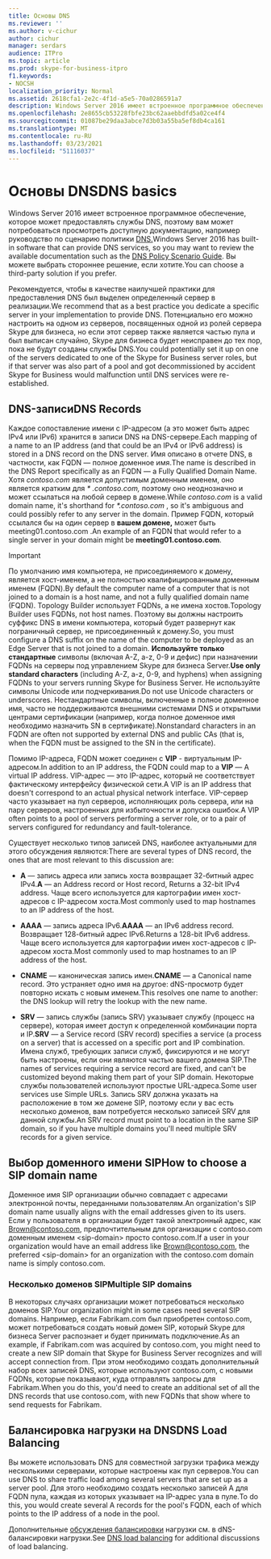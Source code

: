 ```yaml
---
title: Основы DNS
ms.reviewer: ''
ms.author: v-cichur
author: cichur
manager: serdars
audience: ITPro
ms.topic: article
ms.prod: skype-for-business-itpro
f1.keywords:
- NOCSH
localization_priority: Normal
ms.assetid: 2618cfa1-2e2c-4f1d-a5e5-70a0286591a7
description: Windows Server 2016 имеет встроенное программное обеспечение, которое может предоставлять DNS-службы, поэтому вам может потребоваться просмотреть доступную документацию, например руководство по сценарию политики DNS. Вы можете выбрать стороннее решение, если хотите.
ms.openlocfilehash: 2e8655cb53228fbfe23bc62aaebbdfd5a02ce4f4
ms.sourcegitcommit: 01087be29daa3abce7d3b03a55ba5ef8db4ca161
ms.translationtype: MT
ms.contentlocale: ru-RU
ms.lasthandoff: 03/23/2021
ms.locfileid: "51116037"
---
```

# <a name="dns-basics"></a><span data-ttu-id="fb8f5-104">Основы DNS</span><span class="sxs-lookup"><span data-stu-id="fb8f5-104">DNS basics</span></span>
 
<span data-ttu-id="fb8f5-105">Windows Server 2016 имеет встроенное программное обеспечение, которое может предоставлять службы DNS, поэтому вам может потребоваться просмотреть доступную документацию, например руководство по сценарию политики [DNS.](/windows-server/networking/dns/deploy/dns-policy-scenario-guide)</span><span class="sxs-lookup"><span data-stu-id="fb8f5-105">Windows Server 2016 has built-in software that can provide DNS services, so you may want to review the available documentation such as the [DNS Policy Scenario Guide](/windows-server/networking/dns/deploy/dns-policy-scenario-guide).</span></span> <span data-ttu-id="fb8f5-106">Вы можете выбрать стороннее решение, если хотите.</span><span class="sxs-lookup"><span data-stu-id="fb8f5-106">You can choose a third-party solution if you prefer.</span></span>
  
<span data-ttu-id="fb8f5-107">Рекомендуется, чтобы в качестве наилучшей практики для предоставления DNS был выделен определенный сервер в реализации.</span><span class="sxs-lookup"><span data-stu-id="fb8f5-107">We recommend that as a best practice you dedicate a specific server in your implementation to provide DNS.</span></span> <span data-ttu-id="fb8f5-108">Потенциально его можно настроить на одном из серверов, посвященных одной из ролей сервера Skype для бизнеса, но если этот сервер также является частью пула и был выписан случайно, Skype для бизнеса будет неисправен до тех пор, пока не будут созданы службы DNS.</span><span class="sxs-lookup"><span data-stu-id="fb8f5-108">You could potentially set it up on one of the servers dedicated to one of the Skype for Business server roles, but if that server was also part of a pool and got decommissioned by accident Skype for Business would malfunction until DNS services were re-established.</span></span>
  
## <a name="dns-records"></a><span data-ttu-id="fb8f5-109">DNS-записи</span><span class="sxs-lookup"><span data-stu-id="fb8f5-109">DNS Records</span></span>

<span data-ttu-id="fb8f5-110">Каждое сопоставление имени с IP-адресом (а это может быть адрес IPv4 или IPv6) хранится в записи DNS на DNS-сервере.</span><span class="sxs-lookup"><span data-stu-id="fb8f5-110">Each mapping of a name to an IP address (and that could be an IPv4 or IPv6 address) is stored in a DNS record on the DNS server.</span></span> <span data-ttu-id="fb8f5-111">Имя описано в отчете DNS, в частности, как FQDN — полное доменное имя.</span><span class="sxs-lookup"><span data-stu-id="fb8f5-111">The name is described in the DNS Report specifically as an FQDN — a Fully Qualified Domain Name.</span></span> <span data-ttu-id="fb8f5-112">Хотя *contoso.com* является допустимым доменным именем, оно является кратким для *\* .contoso.com,* поэтому оно неоднозначно и может ссылаться на любой сервер в домене.</span><span class="sxs-lookup"><span data-stu-id="fb8f5-112">While  *contoso.com*  is a valid domain name, it's shorthand for *\*.contoso.com*  , so it's ambiguous and could possibly refer to any server in the domain.</span></span> <span data-ttu-id="fb8f5-113">Пример FQDN, который ссылался бы на один сервер в **вашем домене,** может быть meeting01.contoso.com .</span><span class="sxs-lookup"><span data-stu-id="fb8f5-113">An example of an FQDN that would refer to a single server in your domain might be **meeting01.contoso.com**.</span></span>
  
> [!IMPORTANT]
> <span data-ttu-id="fb8f5-114">По умолчанию имя компьютера, не присоединяемого к домену, является хост-именем, а не полностью квалифицированным доменным именем (FQDN).</span><span class="sxs-lookup"><span data-stu-id="fb8f5-114">By default the computer name of a computer that is not joined to a domain is a host name, and not a fully qualified domain name (FQDN).</span></span> <span data-ttu-id="fb8f5-115">Topology Builder использует FQDNs, а не имена хостов.</span><span class="sxs-lookup"><span data-stu-id="fb8f5-115">Topology Builder uses FQDNs, not host names.</span></span> <span data-ttu-id="fb8f5-116">Поэтому вы должны настроить суффикс DNS в имени компьютера, который будет развернут как пограничный сервер, не присоединенный к домену.</span><span class="sxs-lookup"><span data-stu-id="fb8f5-116">So, you must configure a DNS suffix on the name of the computer to be deployed as an Edge Server that is not joined to a domain.</span></span> <span data-ttu-id="fb8f5-117">**Используйте только стандартные** символы (включая A-Z, a-z, 0-9 и дефис) при назначении FQDNs на серверы под управлением Skype для бизнеса Server.</span><span class="sxs-lookup"><span data-stu-id="fb8f5-117">**Use only standard characters** (including A-Z, a-z, 0-9, and hyphens) when assigning FQDNs to your servers running Skype for Business Server.</span></span> <span data-ttu-id="fb8f5-118">Не используйте символы Unicode или подчеркивания.</span><span class="sxs-lookup"><span data-stu-id="fb8f5-118">Do not use Unicode characters or underscores.</span></span> <span data-ttu-id="fb8f5-119">Нестандартные символы, включенные в полное доменное имя, часто не поддерживаются внешними системами DNS и открытыми центрами сертификации (например, когда полное доменное имя необходимо назначить SN в сертификате).</span><span class="sxs-lookup"><span data-stu-id="fb8f5-119">Nonstandard characters in an FQDN are often not supported by external DNS and public CAs (that is, when the FQDN must be assigned to the SN in the certificate).</span></span>
  
<span data-ttu-id="fb8f5-120">Помимо IP-адреса, FQDN может соединен с **VIP** - виртуальным IP-адресом.</span><span class="sxs-lookup"><span data-stu-id="fb8f5-120">In addition to an IP address, the FQDN could map to a **VIP** — A virtual IP address.</span></span> <span data-ttu-id="fb8f5-121">VIP-адрес — это IP-адрес, который не соответствует фактическому интерфейсу физической сети.</span><span class="sxs-lookup"><span data-stu-id="fb8f5-121">A VIP is an IP address that doesn't correspond to an actual physical network interface.</span></span> <span data-ttu-id="fb8f5-122">VIP-сервер часто указывает на пул серверов, исполняющих роль сервера, или на пару серверов, настроенных для избыточности и допуска ошибок.</span><span class="sxs-lookup"><span data-stu-id="fb8f5-122">A VIP often points to a pool of servers performing a server role, or to a pair of servers configured for redundancy and fault-tolerance.</span></span>
  
<span data-ttu-id="fb8f5-123">Существует несколько типов записей DNS, наиболее актуальными для этого обсуждения являются:</span><span class="sxs-lookup"><span data-stu-id="fb8f5-123">There are several types of DNS record, the ones that are most relevant to this discussion are:</span></span> 
  
- <span data-ttu-id="fb8f5-124">**A** — запись адреса или запись хоста возвращает 32-битный адрес IPv4.</span><span class="sxs-lookup"><span data-stu-id="fb8f5-124">**A** — an Address record or Host record, Returns a 32-bit IPv4 address.</span></span> <span data-ttu-id="fb8f5-125">Чаще всего используется для картографии имен хост-адресов с IP-адресом хоста.</span><span class="sxs-lookup"><span data-stu-id="fb8f5-125">Most commonly used to map hostnames to an IP address of the host.</span></span>
    
- <span data-ttu-id="fb8f5-126">**AAAA** — запись адреса IPv6.</span><span class="sxs-lookup"><span data-stu-id="fb8f5-126">**AAAA** — an IPv6 address record.</span></span> <span data-ttu-id="fb8f5-127">Возвращает 128-битный адрес IPv6.</span><span class="sxs-lookup"><span data-stu-id="fb8f5-127">Returns a 128-bit IPv6 address.</span></span> <span data-ttu-id="fb8f5-128">Чаще всего используется для картографии имен хост-адресов с IP-адресом хоста.</span><span class="sxs-lookup"><span data-stu-id="fb8f5-128">Most commonly used to map hostnames to an IP address of the host.</span></span>
    
- <span data-ttu-id="fb8f5-129">**CNAME** — каноническая запись имен.</span><span class="sxs-lookup"><span data-stu-id="fb8f5-129">**CNAME** — a Canonical name record.</span></span> <span data-ttu-id="fb8f5-130">Это устраняет одно имя на другое: dNS-просмотр будет повторно искать с новым именем.</span><span class="sxs-lookup"><span data-stu-id="fb8f5-130">This resolves one name to another: the DNS lookup will retry the lookup with the new name.</span></span>
    
- <span data-ttu-id="fb8f5-131">**SRV** — запись службы (запись SRV) указывает службу (процесс на сервере), которая имеет доступ к определенной комбинации порта и IP.</span><span class="sxs-lookup"><span data-stu-id="fb8f5-131">**SRV** — a Service record (SRV record) specifies a service (a process on a server) that is accessed on a specific port and IP combination.</span></span> <span data-ttu-id="fb8f5-132">Имена служб, требующих записи служб, фиксируются и не могут быть настроены, если они являются частью вашего домена SIP.</span><span class="sxs-lookup"><span data-stu-id="fb8f5-132">The names of services requiring a service record are fixed, and can't be customized beyond making them part of your SIP domain.</span></span> <span data-ttu-id="fb8f5-133">Некоторые службы пользователей используют простые URL-адреса.</span><span class="sxs-lookup"><span data-stu-id="fb8f5-133">Some user services use Simple URLs.</span></span> <span data-ttu-id="fb8f5-134">Запись SRV должна указать на расположение в том же домене SIP, поэтому если у вас есть несколько доменов, вам потребуется несколько записей SRV для данной службы.</span><span class="sxs-lookup"><span data-stu-id="fb8f5-134">An SRV record must point to a location in the same SIP domain, so if you have multiple domains you'll need multiple SRV records for a given service.</span></span>
    
## <a name="how-to-choose-a-sip-domain-name"></a><span data-ttu-id="fb8f5-135">Выбор доменного имени SIP</span><span class="sxs-lookup"><span data-stu-id="fb8f5-135">How to choose a SIP domain name</span></span>
<span data-ttu-id="fb8f5-136"><a name="BK_NameSIP"> </a></span><span class="sxs-lookup"><span data-stu-id="fb8f5-136"><a name="BK_NameSIP"> </a></span></span>

<span data-ttu-id="fb8f5-137">Доменное имя SIP организации обычно совпадает с адресами электронной почты, переданными пользователям.</span><span class="sxs-lookup"><span data-stu-id="fb8f5-137">An organization's SIP domain name usually aligns with the email addresses given to its users.</span></span> <span data-ttu-id="fb8f5-138">Если у пользователя в организации будет такой электронный адрес, как Brown@contoso.com, предпочтительным для организации с contoso.com доменным именем \<sip-domain\> просто contoso.com.</span><span class="sxs-lookup"><span data-stu-id="fb8f5-138">If a user in your organization would have an email address like Brown@contoso.com, the preferred \<sip-domain\> for an organization with the contoso.com domain name is simply contoso.com.</span></span>
  
### <a name="multiple-sip-domains"></a><span data-ttu-id="fb8f5-139">Несколько доменов SIP</span><span class="sxs-lookup"><span data-stu-id="fb8f5-139">Multiple SIP domains</span></span>

 <span data-ttu-id="fb8f5-140">В некоторых случаях организации может потребоваться несколько доменов SIP.</span><span class="sxs-lookup"><span data-stu-id="fb8f5-140">Your organization might in some cases need several SIP domains.</span></span> <span data-ttu-id="fb8f5-141">Например, если Fabrikam.com был приобретен contoso.com, может потребоваться создать новый домен SIP, который Skype для бизнеса Server распознает и будет принимать подключение.</span><span class="sxs-lookup"><span data-stu-id="fb8f5-141">As an example, if Fabrikam.com was acquired by contoso.com, you might need to create a new SIP domain that Skype for Business Server recognizes and will accept connection from.</span></span> <span data-ttu-id="fb8f5-142">При этом необходимо создать дополнительный набор всех записей DNS, которые используют contoso.com, с новыми FQDNs, которые показывают, куда отправлять запросы для Fabrikam.</span><span class="sxs-lookup"><span data-stu-id="fb8f5-142">When you do this, you'd need to create an additional set of all the DNS records that use contoso.com, with new FQDNs that show where to send requests for Fabrikam.</span></span>
  
## <a name="dns-load-balancing"></a><span data-ttu-id="fb8f5-143">Балансировка нагрузки на DNS</span><span class="sxs-lookup"><span data-stu-id="fb8f5-143">DNS Load Balancing</span></span>
<span data-ttu-id="fb8f5-144"><a name="BK_NameSIP"> </a></span><span class="sxs-lookup"><span data-stu-id="fb8f5-144"><a name="BK_NameSIP"> </a></span></span>

<span data-ttu-id="fb8f5-145">Вы можете использовать DNS для совместной загрузки трафика между несколькими серверами, которые настроены как пул серверов.</span><span class="sxs-lookup"><span data-stu-id="fb8f5-145">You can use DNS to share traffic load among several servers that are set up as a server pool.</span></span> <span data-ttu-id="fb8f5-146">Для этого необходимо создать несколько записей A для FQDN пула, каждая из которых указывает на IP-адрес узла в пуле.</span><span class="sxs-lookup"><span data-stu-id="fb8f5-146">To do this, you would create several A records for the pool's FQDN, each of which points to the IP address of a node in the pool.</span></span>
  
<span data-ttu-id="fb8f5-147">Дополнительные [обсуждения балансировки](../../plan-your-deployment/edge-server-deployments/advanced-edge-server-dns.md#DNSLB) нагрузки см. в dNS-балансировки нагрузки.</span><span class="sxs-lookup"><span data-stu-id="fb8f5-147">See [DNS load balancing](../../plan-your-deployment/edge-server-deployments/advanced-edge-server-dns.md#DNSLB) for additional discussions of load balancing.</span></span>
